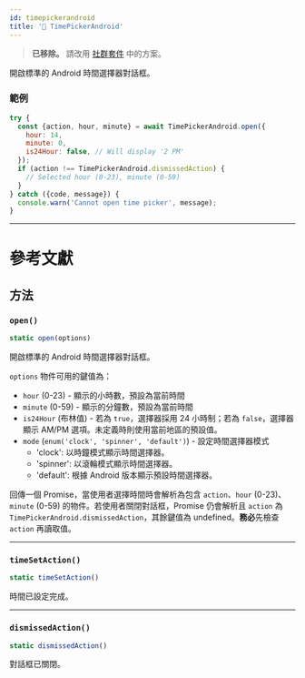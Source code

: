 ```yaml
---
id: timepickerandroid
title: '🚧 TimePickerAndroid'
---
```


> **已移除。** 請改用 [社群套件](https://reactnative.directory/?search=timepicker) 中的方案。

開啟標準的 Android 時間選擇器對話框。

### 範例

```jsx
try {
  const {action, hour, minute} = await TimePickerAndroid.open({
    hour: 14,
    minute: 0,
    is24Hour: false, // Will display '2 PM'
  });
  if (action !== TimePickerAndroid.dismissedAction) {
    // Selected hour (0-23), minute (0-59)
  }
} catch ({code, message}) {
  console.warn('Cannot open time picker', message);
}
```

---

# 參考文獻

## 方法

### `open()`

```jsx
static open(options)
```

開啟標準的 Android 時間選擇器對話框。

`options` 物件可用的鍵值為：

- `hour` (0-23) - 顯示的小時數，預設為當前時間
- `minute` (0-59) - 顯示的分鐘數，預設為當前時間  
- `is24Hour` (布林值) - 若為 `true`，選擇器採用 24 小時制；若為 `false`，選擇器顯示 AM/PM 選項。未定義時則使用當前地區的預設值。
- `mode` (`enum('clock', 'spinner', 'default')`) - 設定時間選擇器模式
  - 'clock': 以時鐘模式顯示時間選擇器。
  - 'spinner': 以滾輪模式顯示時間選擇器。
  - 'default': 根據 Android 版本顯示預設時間選擇器。

回傳一個 Promise，當使用者選擇時間時會解析為包含 `action`、`hour` (0-23)、`minute` (0-59) 的物件。若使用者關閉對話框，Promise 仍會解析且 `action` 為 `TimePickerAndroid.dismissedAction`，其餘鍵值為 undefined。**務必**先檢查 `action` 再讀取值。

---

### `timeSetAction()`

```jsx
static timeSetAction()
```

時間已設定完成。

---

### `dismissedAction()`

```jsx
static dismissedAction()
```

對話框已關閉。